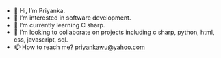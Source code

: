 - 👋 Hi, I’m Priyanka.
- 👀 I’m interested in software development.
- 🌱 I’m currently learning C sharp.
- 💞️ I’m looking to collaborate on projects including c sharp, python, html, css, javascript, sql.
- 📫 How to reach me? priyankawu@yahoo.com

<!---
Priyankawu/Priyankawu is a ✨ special ✨ repository because its `README.md` (this file) appears on your GitHub profile.
You can click the Preview link to take a look at your changes.
--->
